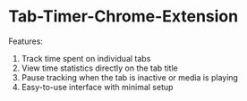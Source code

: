 # Tab-Timer-Chrome-Extension
Features: 
1. Track time spent on individual tabs 
2. View time statistics directly on the tab title
3. Pause tracking when the tab is inactive or media is playing 
4. Easy-to-use interface with minimal setup
